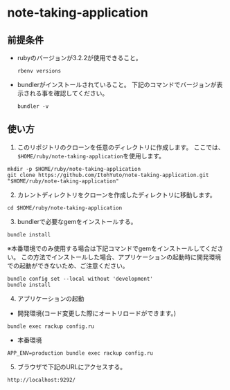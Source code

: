 # note-taking-application
## 前提条件
- rubyのバージョンが3.2.2が使用できること。
  ```
  rbenv versions
  ```
- bundlerがインストールされていること。
  下記のコマンドでバージョンが表示される事を確認してください。
  ```
  bundler -v
  ```
## 使い方
1. このリポジトリのクローンを任意のディレクトリに作成します。
  ここでは、`$HOME/ruby/note-taking-application`を使用します。
  ```
  mkdir -p $HOME/ruby/note-taking-application
  git clone https://github.com/ItohYuto/note-taking-application.git "$HOME/ruby/note-taking-application"
  ```
2. カレントディレクトリをクローンを作成したディレクトリに移動します。
```
cd $HOME/ruby/note-taking-application
```
3. bundlerで必要なgemをインストールする。
```
bundle install
```
※本番環境でのみ使用する場合は下記コマンドでgemをインストールしてください。
この方法でインストールした場合、アプリケーションの起動時に開発環境での起動ができないため、ご注意ください。
```
bundle config set --local without 'development'
bundle install
```
4. アプリケーションの起動
- 開発環境(コード変更した際にオートリロードができます。)
```
bundle exec rackup config.ru
```
- 本番環境
```
APP_ENV=production bundle exec rackup config.ru
```
5. ブラウザで下記のURLにアクセスする。
```
http://localhost:9292/
```